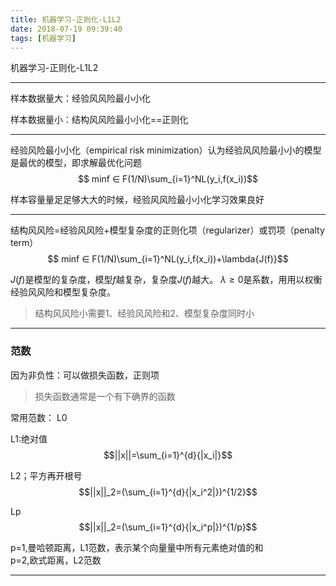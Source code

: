 ```yaml
---
title: 机器学习-正则化-L1L2
date: 2018-07-19 09:39:40
tags: [机器学习]
---
```


机器学习-正则化-L1L2

<!--more-->


---
样本数据量大：经验⻛风险最⼩小化

样本数据量小：结构⻛风险最⼩小化==正则化

---

经验风险最⼩小化（empirical risk minimization）认为经验⻛风险最⼩小的模型是最优的模型，即求解最优化问题
$$ minf ∈ F(1/N)\sum_{i=1}^NL(y_i,f(x_i))$$

样本容量量⾜足够⼤大的时候，经验⻛风险最⼩小化学习效果良好

---
结构⻛风险=经验⻛风险+模型复杂度的正则化项（regularizer）或罚项（penalty term）
$$ minf ∈ F(1/N)\sum_{i=1}^NL(y_i,f(x_i))+\lambda{J(f)}$$

$J(f)$是模型的复杂度，模型$f$越复杂，复杂度$J(f)$越大。
$\lambda ≥ 0$是系数，⽤用以权衡经验⻛风险和模型复杂度。
>结构⻛风险⼩需要1、经验⻛风险和2、模型复杂度同时⼩

---
### 范数
因为非负性：可以做损失函数，正则项
>损失函数通常是⼀个有下确界的函数

常用范数：
L0

L1:绝对值
$$||x||=\sum_{i=1}^{d}{|x_i|}$$

L2；平方再开根号
$$||x||_2=(\sum_{i=1}^{d}{|x_i^2|})^{1/2}$$

Lp
$$||x||_2=(\sum_{i=1}^{d}{|x_i^p|})^{1/p}$$

p=1,曼哈顿距离，L1范数，表示某个向量量中所有元素绝对值的和<br>
p=2,欧式距离，L2范数

---


